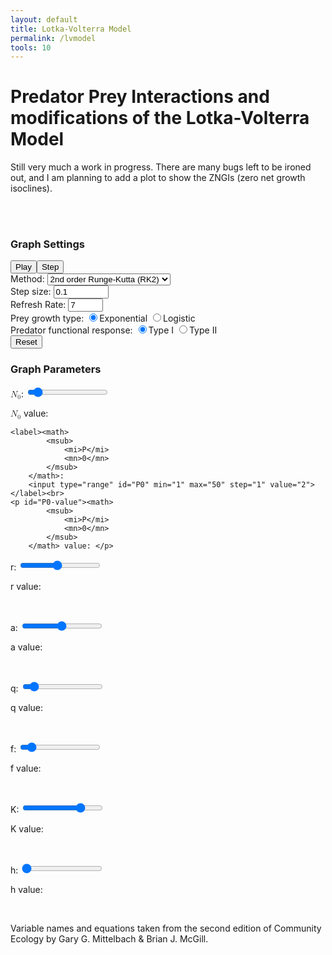 ```yaml
---
layout: default
title: Lotka-Volterra Model
permalink: /lvmodel
tools: 10
---
```



<script defer src="/assets/scripts/graph.js"></script>
<script defer src="/assets/scripts/lotkaVolterraModel.js"></script>

# Predator Prey Interactions and modifications of the Lotka-Volterra Model

Still very much a work in progress. There are many bugs left to be ironed out, and I am planning to add a plot to show the ZNGIs (zero net growth isoclines).

<br>
<div class="graph panel" >
    <canvas class="graph" id="timeGraph" height=400 width=610></canvas><br>
    <canvas class="graph" id="slopeGraph" height=400 width=610></canvas>
</div>

<div class="panel" style="min-width:300px;">
    <h3 class="header">Graph Settings</h3>
    <button class = "btn btn-submit" id="play">Play</button><button class = "btn btn-submit" id="step">Step</button><br>
    <label>Method: <select id="method">
            <option value="euler">Euler's method (RK1)</option>
            <option selected value="rk2">2nd order Runge-Kutta (RK2)</option>
            <option value="rk4">4th order Runge-Kutta (RK4)</option>
        </select></label><br>
    <label>Step size: <input id="step-size" type="number" min=".001" max="10" step="0.01" value="0.1"></label><br>
    <label>Refresh Rate: <input id="refresh-rate" type="number" min="1" max="50" step="1" value="7"></label><br>
    <label for="prey">Prey growth type: </label>
    <label><input class="prey-growth" type="radio" checked name="prey" value="Exponential">Exponential</label>
    <label><input class="prey-growth" type="radio" name="prey" value="Logistic">Logistic</label>
    <br>
    <label for="predator">Predator functional response: </label>
    <label><input class="predator-func-response" type="radio" checked name="predator" value="t1">Type I</label>
    <label><input class="predator-func-response" type="radio" name="predator" value="t2">Type II</label>
    <br>
    <button class = "btn btn-submit x-small" id="reset">Reset</button>
    <h3 class="header" id="expParams">Graph Parameters</h3>
    <label><math>
        <msub>
            <mi>N</mi>
            <mn>0</mn>
        </msub>
    </math>:
    <input type="range" id="N0" min="1" max="50" step="1" value="5"></label><br>

<p id="N0-value"><math>
        <msub>
            <mi>N</mi>
            <mn>0</mn>
        </msub>
    </math> value: </p>
    
    <label><math>
            <msub>
                <mi>P</mi>
                <mn>0</mn>
            </msub>
        </math>:
        <input type="range" id="P0" min="1" max="50" step="1" value="2"></label><br>
    <p id="P0-value"><math>
            <msub>
                <mi>P</mi>
                <mn>0</mn>
            </msub>
        </math> value: </p>

<label id="r-label">r: <input type="range" id="r" min=".1" max="2.5" step=".01" value="1.2"><br>
    <p id="r-value">r value: </p>
</label><br>

<label id="a-label">a: <input type="range" id="a" min="0" max="1" step=".01" value=".5"><br>
    <p id="a-value">a value: </p>
</label><br>

<label id="q-label">q: <input type="range" id="q" min="0" max="1" step=".01" value=".1"><br>
    <p id="q-value">q value: </p>
</label><br>

<label id="f-label">f: <input type="range" id="f" min="0" max="1" step=".01" value=".1"><br>
    <p id="f-value">f value: </p>
</label><br>

<label id="K-label">K: <input type="range" id="K" min="1" max="100" step="1" value="75"><br>
    <p id="K-value">K value: </p>
</label><br>

<label id="h-label">h: <input type="range" id="h" min="0" max="1" step=".01" value="0"><br>
    <p id="h-value">h value: </p>
</label><br>
</div>


Variable names and equations taken from the second edition of Community Ecology by Gary G. Mittelbach & Brian J. McGill. 
<!-- <br>
Prey:

Original:

<math>
    <mfrac>
        <mrow>
            <mi>d</mi>
            <mi>N</mi>
        </mrow>
        <mrow>
            <mi>d</mi>
            <mi>t</mi>
        </mrow>
    </mfrac>
    <mo>=</mo>
    <mi>r</mi>
    <mi>N</mi>
    <mo>-</mo>
    <mi>a</mi>
    <mi>N</mi>
    <mi>P</mi>
</math>

Logistic:

<math>
    <mfrac>
        <mrow>
            <mi>d</mi>
            <mi>N</mi>
        </mrow>
        <mrow>
            <mi>d</mi>
            <mi>t</mi>
        </mrow>
    </mfrac>
    <mo>=</mo>
    <mi>r</mi>
    <mi>N</mi>
    <mrow>
        <mo stretchy="true" form="prefix">(</mo>
        <mrow>
            <mn>1</mn>
            <mo>-</mo>
            <mfrac>
                <mi>N</mi>
                <mi>K</mi>
            </mfrac>
        </mrow>
        <mo stretchy="true" form="postfix">)</mo>
    </mrow>
    <mo>-</mo>
    <mi>a</mi>
    <mi>N</mi>
    <mi>P</mi>
</math>

Type II exponential:

<math>
    <mfrac>
        <mrow>
            <mi>d</mi>
            <mi>N</mi>
        </mrow>
        <mrow>
            <mi>d</mi>
            <mi>t</mi>
        </mrow>
    </mfrac>
    <mo>=</mo>
    <mi>r</mi>
    <mi>N</mi>
    <mo>-</mo>
    <mfrac>
        <mrow>
            <mi>a</mi>
            <mi>N</mi>
            <mi>P</mi>
        </mrow>
        <mrow>
            <mn>1</mn>
            <mo>+</mo>
            <mi>a</mi>
            <mi>h</mi>
            <mi>N</mi>
        </mrow>
    </mfrac>
</math>

Type II logistic

<math>
    <mfrac>
        <mrow>
            <mi>d</mi>
            <mi>N</mi>
        </mrow>
        <mrow>
            <mi>d</mi>
            <mi>t</mi>
        </mrow>
    </mfrac>
    <mo>=</mo>
    <mi>r</mi>
    <mi>N</mi>
    <mrow>
        <mo stretchy="true" form="prefix">(</mo>
        <mrow>
            <mn>1</mn>
            <mo>-</mo>
            <mfrac>
                <mi>N</mi>
                <mi>K</mi>
            </mfrac>
        </mrow>
        <mo stretchy="true" form="postfix">)</mo>
    </mrow>
    <mo>-</mo>
    <mfrac>
        <mrow>
            <mi>a</mi>
            <mi>N</mi>
            <mi>P</mi>
        </mrow>
        <mrow>
            <mn>1</mn>
            <mo>+</mo>
            <mi>a</mi>
            <mi>h</mi>
            <mi>N</mi>
        </mrow>
    </mfrac>
</math>

Predator:

Type I:

<math>
    <mfrac>
        <mrow>
            <mi>d</mi>
            <mi>P</mi>
        </mrow>
        <mrow>
            <mi>d</mi>
            <mi>t</mi>
        </mrow>
    </mfrac>
    <mo>=</mo>
    <mi>f</mi>
    <mi>a</mi>
    <mi>N</mi>
    <mi>P</mi>
    <mo>-</mo>
    <mi>q</mi>
    <mi>P</mi>
</math>

Type II:

<math>
    <mfrac>
        <mrow>
            <mi>d</mi>
            <mi>P</mi>
        </mrow>
        <mrow>
            <mi>d</mi>
            <mi>t</mi>
        </mrow>
    </mfrac>
    <mo>=</mo>
    <mfrac>
        <mrow>
            <mi>f</mi>
            <mi>a</mi>
            <mi>N</mi>
            <mi>P</mi>
        </mrow>
        <mrow>
            <mn>1</mn>
            <mo>+</mo>
            <mi>a</mi>
            <mi>h</mi>
            <mi>N</mi>
        </mrow>
    </mfrac>
    <mo>-</mo>
    <mi>q</mi>
    <mi>P</mi>
</math> -->